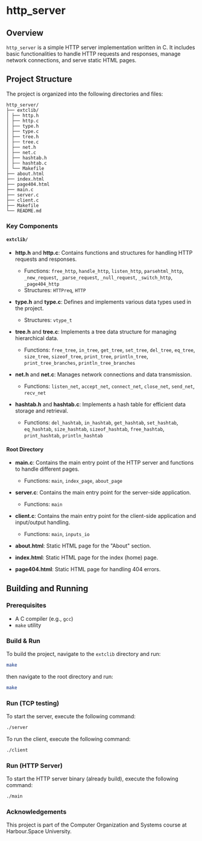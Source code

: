 # http_server

## Overview

`http_server` is a simple HTTP server implementation written in C. It includes basic functionalities to handle HTTP requests and responses, manage network connections, and serve static HTML pages.

## Project Structure

The project is organized into the following directories and files:
```tree
http_server/
├── extclib/
│ ├── http.h
│ ├── http.c
│ ├── type.h
│ ├── type.c
│ ├── tree.h
│ ├── tree.c
│ ├── net.h
│ ├── net.c
│ ├── hashtab.h
│ ├── hashtab.c
│ └── Makefile
├── about.html
├── index.html
├── page404.html
├── main.c
├── server.c
├── client.c
├── Makefile
└── README.md
```

### Key Components

#### `extclib/`

- **http.h** and **http.c**: Contains functions and structures for handling HTTP requests and responses.
  - Functions: `free_http`, `handle_http`, `listen_http`, `parsehtml_http`, `_new_request`, `_parse_request`, `_null_request`, `_switch_http`, `_page404_http`
  - Structures: `HTTPreq`, `HTTP`

- **type.h** and **type.c**: Defines and implements various data types used in the project.
  - Structures: `vtype_t`

- **tree.h** and **tree.c**: Implements a tree data structure for managing hierarchical data.
  - Functions: `free_tree`, `in_tree`, `get_tree`, `set_tree`, `del_tree`, `eq_tree`, `size_tree`, `sizeof_tree`, `print_tree`, `println_tree`, `print_tree_branches`, `println_tree_branches`

- **net.h** and **net.c**: Manages network connections and data transmission.
  - Functions: `listen_net`, `accept_net`, `connect_net`, `close_net`, `send_net`, `recv_net`

- **hashtab.h** and **hashtab.c**: Implements a hash table for efficient data storage and retrieval.
  - Functions: `del_hashtab`, `in_hashtab`, `get_hashtab`, `set_hashtab`, `eq_hashtab`, `size_hashtab`, `sizeof_hashtab`, `free_hashtab`, `print_hashtab`, `println_hashtab`

#### Root Directory

- **main.c**: Contains the main entry point of the HTTP server and functions to handle different pages.
  - Functions: `main`, `index_page`, `about_page`

- **server.c**: Contains the main entry point for the server-side application.
  - Functions: `main`

- **client.c**: Contains the main entry point for the client-side application and input/output handling.
  - Functions: `main`, `inputs_io`

- **about.html**: Static HTML page for the "About" section.
- **index.html**: Static HTML page for the index (home) page.
- **page404.html**: Static HTML page for handling 404 errors.

## Building and Running

### Prerequisites

- A C compiler (e.g., `gcc`)
- `make` utility

### Build & Run

To build the project, navigate to the `extclib` directory and run:

```sh
make
```

then navigate to the root directory and run:

```sh
make
```


### Run (TCP testing)

To start the server, execute the following command:

```sh
./server
```

To run the client, execute the following command:

```sh
./client
```

### Run (HTTP Server)

To start the HTTP server binary (already build), execute the following command:

```sh
./main
```

### Acknowledgements

This project is part of the Computer Organization and Systems course at Harbour.Space University.